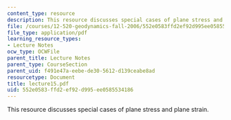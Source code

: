 ```yaml
---
content_type: resource
description: This resource discusses special cases of plane stress and plane strain.
file: /courses/12-520-geodynamics-fall-2006/552e0583ffd2ef92d995ee0585534186_lecture15.pdf
file_type: application/pdf
learning_resource_types:
- Lecture Notes
ocw_type: OCWFile
parent_title: Lecture Notes
parent_type: CourseSection
parent_uid: f491e47a-eebe-de30-5612-d139ceabe8ad
resourcetype: Document
title: lecture15.pdf
uid: 552e0583-ffd2-ef92-d995-ee0585534186
---
```

This resource discusses special cases of plane stress and plane strain.

